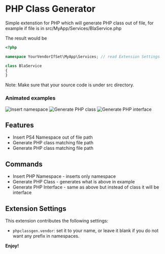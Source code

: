 # PHP Class Generator

Simple extenstion for PHP which will generate PHP class out of file, for example if file is in src/MyApp/Services/BlaService.php

The result would be

```php
<?php

namespace YourVendorIfSet\MyApp\Services; // read Extension Settings 

class BlaService
{
}
```

Note: Make sure that your source code is under src directory.

### Animated examples

![Insert namespace](http://portfolio.damianbalandowski.com/vs-phpclassgen/insert_ns.gif)
![Generate PHP class](http://portfolio.damianbalandowski.com/vs-phpclassgen/gen_class.gif)
![Generate PHP interface](http://portfolio.damianbalandowski.com/vs-phpclassgen/gen_interface.gif)


## Features

* Insert PS4 Namespace out of file path
* Generate PHP class matching file path
* Generate PHP class matching file path

## Commands

* Insert PHP Namespace - inserts only namespace
* Generate PHP Class - generates what is above in example
* Generate PHP Interface - same as above but instead of class it will be interface


## Extension Settings

This extension contributes the following settings:

* `phpclassgen.vendor`: set it to your name, or leave it blank if you do not want any prefix in namespaces.

**Enjoy!**
